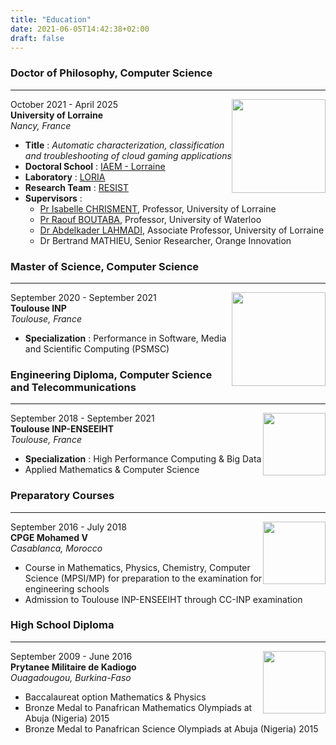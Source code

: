 ```yaml
---
title: "Education"
date: 2021-06-05T14:42:38+02:00
draft: false
---
```



<!--![image_ut3 alt >](/images/ut3.jpg)-->

### **Doctor of Philosophy, Computer Science**
---
<img style="float: right;" src="/images/ul.png"  width="150">

October 2021 - April 2025  
**University of Lorraine**  
*Nancy, France*

- **Title** : *Automatic characterization, classification and troubleshooting of cloud gaming applications*
- **Doctoral School** : [IAEM - Lorraine](http://doctorat.univ-lorraine.fr/fr/les-ecoles-doctorales/iaem/presentation)
- **Laboratory** : [LORIA](https://www.loria.fr/fr/)
- **Research Team** : [RESIST](https://team.inria.fr/resist/)
- **Supervisors** :
  - [Pr Isabelle CHRISMENT](https://members.loria.fr/IChrisment/), Professor, University of Lorraine
  - [Pr Raouf BOUTABA](https://rboutaba.cs.uwaterloo.ca/index.html), Professor, University of Waterloo
  - [Dr Abdelkader LAHMADI](https://members.loria.fr/ALahmadi/), Associate Professor, University of Lorraine
  - Dr Bertrand MATHIEU, Senior Researcher, Orange Innovation


### **Master of Science, Computer Science**  
---
<img style="float: right;" src="/images/inp.png"  width="150">

September 2020 - September 2021  
**Toulouse INP**  
*Toulouse, France*  

- **Specialization** : Performance in Software, Media and Scientific Computing (PSMSC)

<!--![image_n7 alt >](/images/enseeiht.png)-->

### **Engineering Diploma, Computer Science and Telecommunications**  
---

<img style="float: right;" src="/images/enseeiht.png"  width="100">

September 2018 - September 2021  
**Toulouse INP-ENSEEIHT**  
    *Toulouse, France*  

- **Specialization** : High Performance Computing & Big Data  
- Applied Mathematics & Computer Science

<!--![image alt >](/images/jpg)-->

### **Preparatory Courses**  
---

<img style="float: right;" src="/images/cpge.jpeg"  width="100">

September 2016 - July 2018  
**CPGE Mohamed V**  
    *Casablanca, Morocco*  

- Course in Mathematics, Physics, Chemistry, Computer Science (MPSI/MP) 
for preparation to the examination for engineering schools
- Admission to Toulouse INP-ENSEEIHT through CC-INP examination

<!--![image_pmk alt >](/images/pmk.jpeg)-->

### **High School Diploma**  
---

<img style="float: right;" src="/images/pmk.jpeg"  width="100">

September 2009 - June 2016  
**Prytanee Militaire de Kadiogo**  
   *Ouagadougou, Burkina-Faso*  

- Baccalaureat option Mathematics & Physics
- Bronze Medal to Panafrican Mathematics Olympiads at Abuja (Nigeria) 2015
- Bronze Medal to Panafrican Science Olympiads at Abuja (Nigeria) 2015
